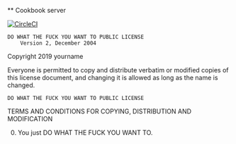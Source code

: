 ** Cookbook server

[![CircleCI](https://circleci.com/gh/yukihiratype2/cookbook-server/tree/master.svg?style=svg)](https://circleci.com/gh/yukihiratype2/cookbook-server/tree/master)

    DO WHAT THE FUCK YOU WANT TO PUBLIC LICENSE
        Version 2, December 2004

Copyright 2019 yourname

Everyone is permitted to copy and distribute verbatim or modified
copies of this license document, and changing it is allowed as long
as the name is changed.

    DO WHAT THE FUCK YOU WANT TO PUBLIC LICENSE
TERMS AND CONDITIONS FOR COPYING, DISTRIBUTION AND MODIFICATION

 0. You just DO WHAT THE FUCK YOU WANT TO.



